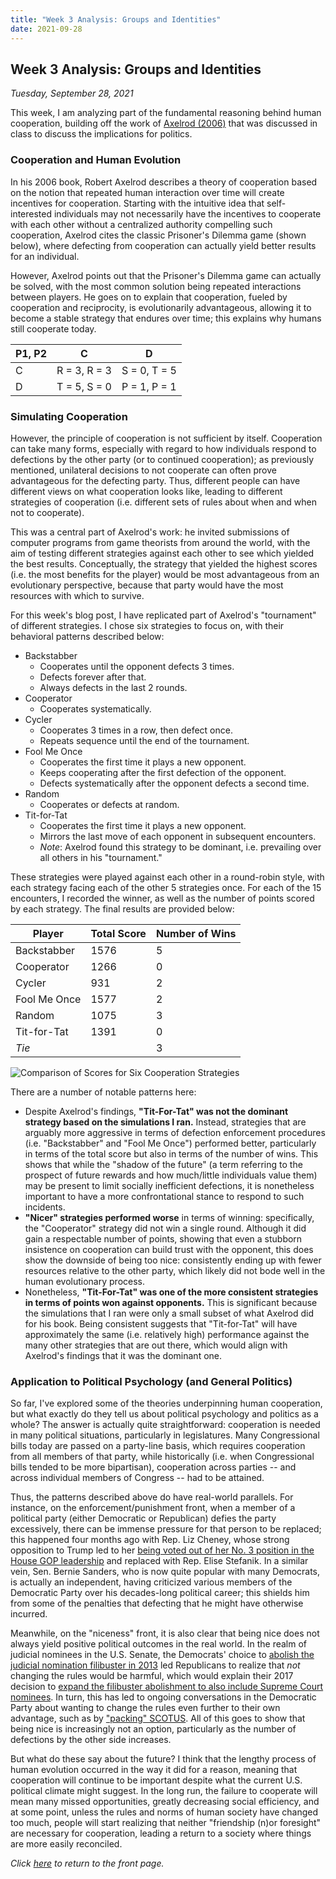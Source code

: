 ```yaml
---
title: "Week 3 Analysis: Groups and Identities"
date: 2021-09-28
---
```

## Week 3 Analysis: Groups and Identities
*Tuesday, September 28, 2021*

This week, I am analyzing part of the fundamental reasoning behind human cooperation, building off the work of [Axelrod (2006)](https://www.basicbooks.com/titles/robert-axelrod/the-evolution-of-cooperation/9780465005642/) that was discussed in class to discuss the implications for politics.

### Cooperation and Human Evolution
In his 2006 book, Robert Axelrod describes a theory of cooperation based on the notion that repeated human interaction over time will create incentives for cooperation. Starting with the intuitive idea that self-interested individuals may not necessarily have the incentives to cooperate with each other without a centralized authority compelling such cooperation, Axelrod cites the classic Prisoner's Dilemma game (shown below), where defecting from cooperation can actually yield better results for an individual. 

However, Axelrod points out that the Prisoner's Dilemma game can actually be solved, with the most common solution being repeated interactions between players. He goes on to explain that cooperation, fueled by cooperation and reciprocity, is evolutionarily advantageous, allowing it to become a stable strategy that endures over time; this explains why humans still cooperate today.

| P1, P2 | C | D |
| --- | --- | --- |
| C | R = 3, R = 3 | S = 0, T = 5 | 
| D | T = 5, S = 0 | P = 1, P = 1 | 

### Simulating Cooperation
However, the principle of cooperation is not sufficient by itself. Cooperation can take many forms, especially with regard to how individuals respond to defections by the other party (or to continued cooperation); as previously mentioned, unilateral decisions to not cooperate can often prove advantageous for the defecting party. Thus, different people can have different views on what cooperation looks like, leading to different strategies of cooperation (i.e. different sets of rules about when and when not to cooperate).

This was a central part of Axelrod's work: he invited submissions of computer programs from game theorists from around the world, with the aim of testing different strategies against each other to see which yielded the best results. Conceptually, the strategy that yielded the highest scores (i.e. the most benefits for the player) would be most advantageous from an evolutionary perspective, because that party would have the most resources with which to survive.

For this week's blog post, I have replicated part of Axelrod's "tournament" of different strategies. I chose six strategies to focus on, with their behavioral patterns described below:
- Backstabber
  - Cooperates until the opponent defects 3 times.
  - Defects forever after that.
  - Always defects in the last 2 rounds.
- Cooperator
  - Cooperates systematically.
- Cycler
  - Cooperates 3 times in a row, then defect once.
  - Repeats sequence until the end of the tournament.
- Fool Me Once
  - Cooperates the first time it plays a new opponent.
  - Keeps cooperating after the first defection of the opponent.
  - Defects systematically after the opponent defects a second time.
- Random
  - Cooperates or defects at random.
- Tit-for-Tat
  - Cooperates the first time it plays a new opponent.
  - Mirrors the last move of each opponent in subsequent encounters.
  - *Note*: Axelrod found this strategy to be dominant, i.e. prevailing over all others in his "tournament."

These strategies were played against each other in a round-robin style, with each strategy facing each of the other 5 strategies once. For each of the 15 encounters, I recorded the winner, as well as the number of points scored by each strategy. The final results are provided below:

| Player | Total Score | Number of Wins |
| --- | --- | --- |
| Backstabber | 1576 | 5 |
| Cooperator | 1266 | 0 |
| Cycler | 931 | 2 |
| Fool Me Once | 1577 | 2 |
| Random | 1075 | 3 |
| Tit-for-Tat | 1391 | 0 |
| *Tie* | | 3 |

![Comparison of Scores for Six Cooperation Strategies](https://yanxifang.github.io/Gov-1372/images/axelrod_strategies_scores.png)

There are a number of notable patterns here:
- Despite Axelrod's findings, **"Tit-For-Tat" was not the dominant strategy based on the simulations I ran.** Instead, strategies that are arguably more aggressive in terms of defection enforcement procedures (i.e. "Backstabber" and "Fool Me Once") performed better, particularly in terms of the total score but also in terms of the number of wins. This shows that while the "shadow of the future" (a term referring to the prospect of future rewards and how much/little individuals value them) may be present to limit socially inefficient defections, it is nonetheless important to have a more confrontational stance to respond to such incidents.
- **"Nicer" strategies performed worse** in terms of winning: specifically, the "Cooperator" strategy did not win a single round. Although it did gain a respectable number of points, showing that even a stubborn insistence on cooperation can build trust with the opponent, this does show the downside of being too nice: consistently ending up with fewer resources relative to the other party, which likely did not bode well in the human evolutionary process.
- Nonetheless, **"Tit-For-Tat" was one of the more consistent strategies in terms of points won against opponents.** This is significant because the simulations that I ran were only a small subset of what Axelrod did for his book. Being consistent suggests that "Tit-for-Tat" will have approximately the same (i.e. relatively high) performance against the many other strategies that are out there, which would align with Axelrod's findings that it was the dominant one.

### Application to Political Psychology (and General Politics)
So far, I've explored some of the theories underpinning human cooperation, but what exactly do they tell us about political psychology and politics as a whole? The answer is actually quite straightforward: cooperation is needed in many political situations, particularly in legislatures. Many Congressional bills today are passed on a party-line basis, which requires cooperation from all members of that party, while historically (i.e. when Congressional bills tended to be more bipartisan), cooperation across parties -- and across individual members of Congress -- had to be attained.

Thus, the patterns described above do have real-world parallels. For instance, on the enforcement/punishment front, when a member of a political party (either Democratic or Republican) defies the party excessively, there can be immense pressure for that person to be replaced; this happened four months ago with Rep. Liz Cheney, whose strong opposition to Trump led to her [being voted out of her No. 3 position in the House GOP leadership](https://www.nbcnews.com/politics/congress/house-republicans-vote-liz-cheney-s-future-leadership-rebuking-trump-n1266992) and replaced with Rep. Elise Stefanik. In a similar vein, Sen. Bernie Sanders, who is now quite popular with many Democrats, is actually an independent, having criticized various members of the Democratic Party over his decades-long political career; this shields him from some of the penalties that defecting that he might have otherwise incurred.

Meanwhile, on the "niceness" front, it is also clear that being nice does not always yield positive political outcomes in the real world. In the realm of judicial nominees in the U.S. Senate, the Democrats' choice to [abolish the judicial nomination filibuster in 2013](https://www.washingtonpost.com/politics/senate-poised-to-limit-filibusters-in-party-line-vote-that-would-alter-centuries-of-precedent/2013/11/21/d065cfe8-52b6-11e3-9fe0-fd2ca728e67c_story.html) led Republicans to realize that *not* changing the rules would be harmful, which would explain their 2017 decision to [expand the filibuster abolishment to also include Supreme Court nominees](https://www.politico.com/story/2017/04/senate-neil-gorsuch-nuclear-option-236937). In turn, this has led to ongoing conversations in the Democratic Party about wanting to change the rules even further to their own advantage, such as by ["packing" SCOTUS](https://www.nbcnews.com/politics/supreme-court/democrats-introduce-bill-expand-supreme-court-9-13-justices-n1264132). All of this goes to show that being nice is increasingly not an option, particularly as the number of defections by the other side increases.

But what do these say about the future? I think that the lengthy process of human evolution occurred in the way it did for a reason, meaning that cooperation will continue to be important despite what the current U.S. political climate might suggest. In the long run, the failure to cooperate will mean many missed opportunities, greatly decreasing social efficiency, and at some point, unless the rules and norms of human society have changed too much, people will start realizing that neither "friendship (n)or foresight" are necessary for cooperation, leading a return to a society where things are more easily reconciled.

*Click [here](https://yanxifang.github.io/Gov-1372/) to return to the front page.*
